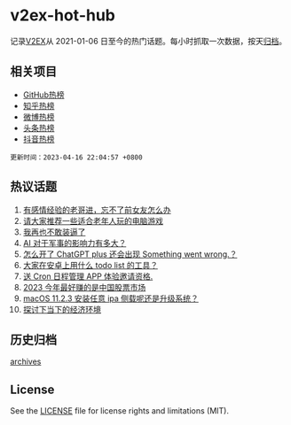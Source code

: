# v2ex-hot-hub

 记录[V2EX](https://www.v2ex.com/)从 2021-01-06 日至今的热门话题。每小时抓取一次数据，按天[归档](archives)。
 
 ## 相关项目

- [GitHub热榜](https://github.com/lonnyzhang423/github-hot-hub)
- [知乎热榜](https://github.com/lonnyzhang423/zhihu-hot-hub)
- [微博热榜](https://github.com/lonnyzhang423/weibo-hot-hub)
- [头条热榜](https://github.com/lonnyzhang423/toutiao-hot-hub)
- [抖音热榜](https://github.com/lonnyzhang423/douyin-hot-hub)


 `更新时间：2023-04-16 22:04:57 +0800`

## 热议话题

1. [有感情经验的老哥进，忘不了前女友怎么办](https://www.v2ex.com/t/932912)
1. [请大家推荐一些适合老年人玩的电脑游戏](https://www.v2ex.com/t/932826)
1. [我再也不敢装逼了](https://www.v2ex.com/t/932863)
1. [AI 对于军事的影响力有多大？](https://www.v2ex.com/t/932862)
1. [怎么开了 ChatGPT plus 还会出现 Something went wrong.？](https://www.v2ex.com/t/932930)
1. [大家在安卓上用什么 todo list 的工具？](https://www.v2ex.com/t/932849)
1. [送 Cron 日程管理 APP 体验邀请资格.](https://www.v2ex.com/t/932869)
1. [2023 今年最好赚的是中国股票市场](https://www.v2ex.com/t/932880)
1. [macOS 11.2.3 安装任意 ipa 侧载呢还是升级系统？](https://www.v2ex.com/t/932847)
1. [探讨下当下的经济环境](https://www.v2ex.com/t/932889)

## 历史归档

[archives](archives)

## License

See the [LICENSE](LICENSE) file for license rights and limitations (MIT).
